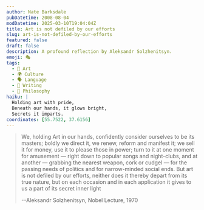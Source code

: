 ```yaml
---
author: Nate Barksdale
pubDatetime: 2008-08-04
modDatetime: 2025-03-10T19:04:04Z
title: Art is not defiled by our efforts
slug: art-is-not-defiled-by-our-efforts
featured: false
draft: false
description: A profound reflection by Aleksandr Solzhenitsyn.
emoji: 🎭
tags:
  - 🎨 Art
  - 🌍 Culture
  - 🗣️ Language
  - 📝 Writing
  - 🤔 Philosophy
haiku: |
  Holding art with pride,  
  Beneath our hands, it glows bright,  
  Secrets it imparts.
coordinates: [55.7522, 37.6156]
---
```


> We, holding Art in our hands, confidently consider ourselves to be its masters; boldly we direct it, we renew, reform and manifest it; we sell it for money, use it to please those in power; turn to it at one moment for amusement — right down to popular songs and night-clubs, and at another — grabbing the nearest weapon, cork or cudgel — for the passing needs of politics and for narrow-minded social ends. But art is not defiled by our efforts, neither does it thereby depart from its true nature, but on each occasion and in each application it gives to us a part of its secret inner light
>
> --Aleksandr Solzhenitsyn, Nobel Lecture, 1970
